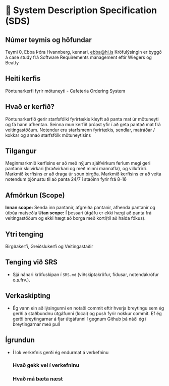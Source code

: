 # 🧭 System Description Specification (SDS)

## Númer teymis og höfundar
Teymi 0, Ebba Þóra Hvannberg, kennari, ebba@hi.is
Kröfulýsingin er byggð á case study frá Software Requirements management eftir Wiegers og Beatty

## Heiti kerfis
Pöntunarkerfi fyrir mötuneyti - Cafeteria Ordering System 

## Hvað er kerfið?
Pöntunarkerfið gerir starfsfólki fyrirtækis kleyft að panta mat úr mötuneyti og 
fá hann afhentan. Seinna mun kerfið þróast yfir í að geta pantað mat frá veitingastöðum.
Notendur eru starfsmenn fyrirtækis, sendlar, matráðar / kokkar og annað starfsfólk mötuneytisins

## Tilgangur
Meginmarkmið kerfisins er að með nýjum sjálfvirkum ferlum megi geri pantanir skilvirkari (hraðvirkari og með minni mannafla),
og villufrírri. Markmið kerfisins er að draga úr sóun birgða. Markmið kerfisins er að veita notendum þjónustu til að panta 24/7 í staðinn fyrir frá 8-16

## Afmörkun (Scope)
**Innan scope:** Senda inn pantanir, afgreiða pantanir, afhenda pantanir og útbúa matseðla 
**Utan scope:** Í þessari útgáfu er ekki hægt að panta frá veitingastöðum og  ekki hægt að borga með korti(til að halda fókus).

## Ytri tenging 
Birgðakerfi, Greiðslukerfi og Veitingastaðir 

## Tenging við SRS
- Sjá nánari kröfuskipan í `SRS.md` (viðskiptakröfur, fídusar, notendakröfur o.s.frv.).

## Verkaskipting

- Ég vann ein að lýsingunni en notaði commit eftir hverja breytingu sem ég gerði á staðbundnu útgáfunni (local) og push fyrir nokkur commit.
Ef ég gerði breytingarnar á fjar útgáfunni í gegnum Github þá náði ég í breytingarnar með pull 

## Ígrundun 
- Í lok verkefnis gerði ég endurmat á verkefninu
    ### Hvað gekk vel í verkefninu 

    ### Hvað má bæta næst 


